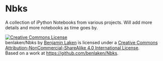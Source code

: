 Nbks
====

A collection of iPython Notebooks from various projects. 
Will add more details and more notebooks as time goes by.


<a rel="license" href="http://creativecommons.org/licenses/by-nc-sa/4.0/"><img alt="Creative Commons License" style="border-width:0" src="https://i.creativecommons.org/l/by-nc-sa/4.0/88x31.png" /></a><br /><span xmlns:dct="http://purl.org/dc/terms/" property="dct:title">benlaken/Nbks</span> by <a xmlns:cc="http://creativecommons.org/ns#" href="https://www.benlaken.com" property="cc:attributionName" rel="cc:attributionURL">Benjamin Laken</a> is licensed under a <a rel="license" href="http://creativecommons.org/licenses/by-nc-sa/4.0/">Creative Commons Attribution-NonCommercial-ShareAlike 4.0 International License</a>.<br />Based on a work at <a xmlns:dct="http://purl.org/dc/terms/" href="https://github.com/benlaken/Nbks" rel="dct:source">https://github.com/benlaken/Nbks</a>.